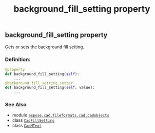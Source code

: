 ﻿---
title: background_fill_setting property
second_title: Aspose.CAD for Python via .NET API References
description: 
type: docs
weight: 290
url: /aspose.cad.fileformats.cad.cadobjects/cadmtext/background_fill_setting/
is_root: false
---

## background_fill_setting property


Gets or sets the background fill setting.
### Definition:
```python
@property
def background_fill_setting(self):
    ...
@background_fill_setting.setter
def background_fill_setting(self, value):
    ...
```

### See Also
* module [`aspose.cad.fileformats.cad.cadobjects`](../../)
* class [`CadFillSetting`](/cad/python-net/aspose.cad.fileformats.cad.cadconsts/cadfillsetting)
* class [`CadMText`](/cad/python-net/aspose.cad.fileformats.cad.cadobjects/cadmtext)

